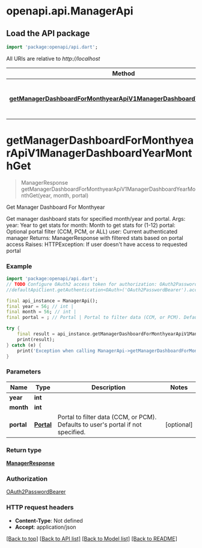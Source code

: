 # openapi.api.ManagerApi

## Load the API package
```dart
import 'package:openapi/api.dart';
```

All URIs are relative to *http://localhost*

Method | HTTP request | Description
------------- | ------------- | -------------
[**getManagerDashboardForMonthyearApiV1ManagerDashboardYearMonthGet**](ManagerApi.md#getmanagerdashboardformonthyearapiv1managerdashboardyearmonthget) | **GET** /api/v1/manager/dashboard/{year}/{month} | Get Manager Dashboard For Monthyear


# **getManagerDashboardForMonthyearApiV1ManagerDashboardYearMonthGet**
> ManagerResponse getManagerDashboardForMonthyearApiV1ManagerDashboardYearMonthGet(year, month, portal)

Get Manager Dashboard For Monthyear

Get manager dashboard stats for specified month/year and portal.  Args:     year: Year to get stats for     month: Month to get stats for (1-12)     portal: Optional portal filter (CCM, PCM, or ALL)     user: Current authenticated manager      Returns:     ManagerResponse with filtered stats based on portal access      Raises:     HTTPException: If user doesn't have access to requested portal

### Example
```dart
import 'package:openapi/api.dart';
// TODO Configure OAuth2 access token for authorization: OAuth2PasswordBearer
//defaultApiClient.getAuthentication<OAuth>('OAuth2PasswordBearer').accessToken = 'YOUR_ACCESS_TOKEN';

final api_instance = ManagerApi();
final year = 56; // int | 
final month = 56; // int | 
final portal = ; // Portal | Portal to filter data (CCM, or PCM). Defaults to user's portal if not specified.

try {
    final result = api_instance.getManagerDashboardForMonthyearApiV1ManagerDashboardYearMonthGet(year, month, portal);
    print(result);
} catch (e) {
    print('Exception when calling ManagerApi->getManagerDashboardForMonthyearApiV1ManagerDashboardYearMonthGet: $e\n');
}
```

### Parameters

Name | Type | Description  | Notes
------------- | ------------- | ------------- | -------------
 **year** | **int**|  | 
 **month** | **int**|  | 
 **portal** | [**Portal**](.md)| Portal to filter data (CCM, or PCM). Defaults to user's portal if not specified. | [optional] 

### Return type

[**ManagerResponse**](ManagerResponse.md)

### Authorization

[OAuth2PasswordBearer](../README.md#OAuth2PasswordBearer)

### HTTP request headers

 - **Content-Type**: Not defined
 - **Accept**: application/json

[[Back to top]](#) [[Back to API list]](../README.md#documentation-for-api-endpoints) [[Back to Model list]](../README.md#documentation-for-models) [[Back to README]](../README.md)

